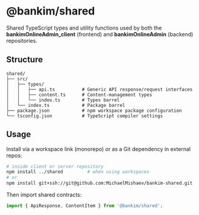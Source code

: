 # @bankim/shared

Shared TypeScript types and utility functions used by both the **bankimOnlineAdmin_client** (frontend) and **bankimOnlineAdmin** (backend) repositories.

## Structure

```
shared/
├── src/
│   ├── types/
│   │   ├── api.ts          # Generic API response/request interfaces
│   │   ├── content.ts      # Content-management types
│   │   └── index.ts        # Types barrel
│   └── index.ts            # Package barrel
├── package.json            # npm workspace package configuration
└── tsconfig.json           # TypeScript compiler settings
```

## Usage

Install via a workspace link (monorepo) or as a Git dependency in external repos:

```bash
# inside client or server repository
npm install ../shared         # when using workspaces
# or
npm install git+ssh://git@github.com:MichaelMishaev/bankim-shared.git
```

Then import shared contracts:

```ts
import { ApiResponse, ContentItem } from '@bankim/shared';
```

